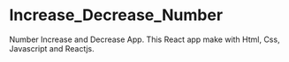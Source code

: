 # Increase_Decrease_Number
Number Increase and Decrease App.
This React app make with Html, Css, Javascript and Reactjs.

